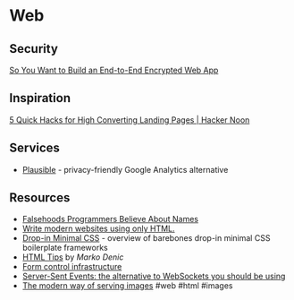# Web


## Security

[So You Want to Build an End-to-End Encrypted Web App](https://www.zfnd.org/blog/so-you-want-an-e2e-encrypted-webapp/)

## Inspiration

[5 Quick Hacks for High Converting Landing Pages | Hacker Noon](https://hackernoon.com/5-quick-hacks-for-high-converting-landing-pages-o2b03ye0)

## Services

- [Plausible](https://plausible.io) - privacy-friendly Google Analytics alternative

## Resources

- [Falsehoods Programmers Believe About Names](https://www.kalzumeus.com/2010/06/17/falsehoods-programmers-believe-about-names/)
- [Write modern websites using only HTML.](https://newcss.net/)
- [Drop-in Minimal CSS](https://dohliam.github.io/dropin-minimal-css/) - overview of barebones drop-in minimal CSS boilerplate frameworks
- [HTML Tips](https://markodenic.com/html-tips/) by _Marko Denic_
- [Form control infrastructure](https://html.spec.whatwg.org/multipage/form-control-infrastructure.html)
- [Server-Sent Events: the alternative to WebSockets you should be using](https://germano.dev/sse-websockets/)
- [The modern way of serving images](https://kurtextrem.de/posts/modern-way-of-img) #web #html #images
